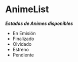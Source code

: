 # AnimeList

***Estados de Animes disponibles***
- En Emisión
- Finalizado
- Olvidado
- Estreno
- Pendiente
